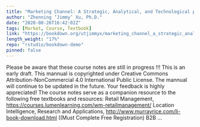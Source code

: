 ```yaml
---
title: "Marketing Channel: A Strategic, Analytical, and Technological perspective"
author: "Zhenning ‘Jimmy’ Xu, Ph.D."
date: "2020-08-26T16:42:02Z"
tags: [Market, Course, Textbook]
link: "https://bookdown.org/utjimmyx/marketing_channel_a_strategic_analytical_and_technological_persp/"
length_weight: "17%"
repo: "rstudio/bookdown-demo"
pinned: false
---
```


Please be aware that these course notes are still in progress !!! This is an early draft. This mannual is copyrighted under Creative Commons Attribution-NonCommercial 4.0 International Public License. The mannual will continue to be updated in the future. Your feedback is highly appreciated! The course notes serve as a companion resource to the following free textbooks and resources: Retail Management, https://courses.lumenlearning.com/wm-retailmanagement/ Location Intelligence, Research and Applications, http://www.murrayrice.com/li-book-download.html ((Must Complete Free Registration) B2B ...
